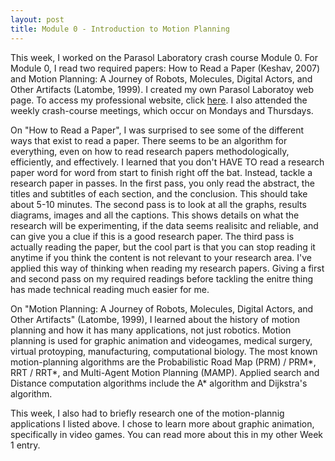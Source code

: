 ```yaml
---
layout: post
title: Module 0 - Introduction to Motion Planning
---
```


This week, I worked on the Parasol Laboratory crash course Module 0. For Module 0, I read two required papers:
How to Read a Paper (Keshav, 2007) and Motion Planning: A Journey of Robots, Molecules, Digital Actors, and Other Artifacts (Latombe, 1999). I 
created my own Parasol Laboratoy web page. To access my professional website, click [here](https://parasollab.web.illinois.edu/people/aec4/). I also attended the weekly crash-course meetings, which occur on Mondays and Thursdays.

On "How to Read a Paper", I was surprised to see some of the different ways that exist to read a paper. There seems to be an algorithm for everything,
even on how to read research papers methodologically, efficiently, and effectively. I learned that you don't HAVE TO read a research paper word for word from start to finish right off the bat. Instead, tackle a research paper in passes. In the first pass, you only read the abstract, the titles and subtitles of each section, and the conclusion. This should take about 5-10 minutes. The second pass is to look at all the graphs, results diagrams, images and all the captions. This shows details on what the research will be experimenting, if the data seems realisitc and reliable, and can give you a clue if this is a good research paper. The third pass is actually reading the paper, but the cool part is that you can stop reading it anytime if you think the content is not relevant to your research area. I've applied this way of thinking when reading my research papers. Giving a first and second pass on my required readings before tackling the enitre thing has made technical reading much easier for me.

On "Motion Planning: A Journey of Robots, Molecules, Digital Actors, and Other Artifacts" (Latombe, 1999), I learned about the history of motion planning and how it has many applications, not just robotics. Motion planning is used for graphic animation and videogames, medical surgery, virtual protoyping, manufacturing, computational biology. The most known motion-planning algorithms are the Probabilistic Road Map (PRM) / PRM*, RRT /  RRT*, and Multi-Agent Motion Planning (MAMP). Applied search and Distance computation algorithms include the A* algorithm and Dijkstra's algorithm.

This week, I also had to briefly research one of the motion-plannig applications I listed above. I chose to learn more about
graphic animation, specifically in video games. You can read more about this in my other Week 1 entry. 
